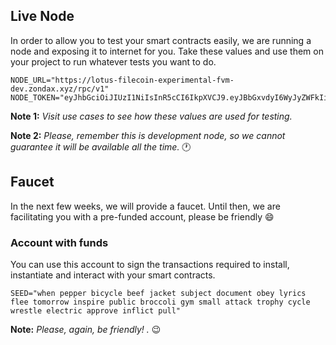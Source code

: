 ## Live Node

In order to allow you to test your smart contracts easily, we are running a node and exposing it to internet for you. 
Take these values and use them on your project to run whatever tests you want to do.
```
NODE_URL="https://lotus-filecoin-experimental-fvm-dev.zondax.xyz/rpc/v1"
NODE_TOKEN="eyJhbGciOiJIUzI1NiIsInR5cCI6IkpXVCJ9.eyJBbGxvdyI6WyJyZWFkIiwid3JpdGUiLCJzaWduIiwiYWRtaW4iXX0.OqMuzGRLfI97giJdk8HaxvWx0XKJdBP2XTm1addpgWo"
```

**Note 1:** _Visit use cases to see how these values are used for testing._

**Note 2:** _Please, remember this is development node, so we cannot guarantee it will be available all the time._ :clock1:

## Faucet 

In the next few weeks, we will provide a faucet. Until then, we are facilitating you with a pre-funded account, please be friendly :smile:

### Account with funds
You can use this account to sign the transactions required to install, instantiate and interact with your smart contracts.

```
SEED="when pepper bicycle beef jacket subject document obey lyrics flee tomorrow inspire public broccoli gym small attack trophy cycle wrestle electric approve inflict pull"
```

**Note:** _Please, again, be friendly! ._ :wink:
